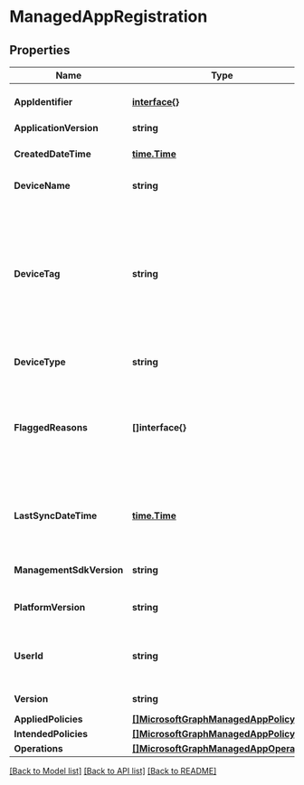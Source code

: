 # ManagedAppRegistration

## Properties

Name | Type | Description | Notes
------------ | ------------- | ------------- | -------------
**AppIdentifier** | [**interface{}**](.md) | The app package Identifier | [optional] 
**ApplicationVersion** | **string** | App version | [optional] 
**CreatedDateTime** | [**time.Time**](time.Time.md) | Date and time of creation | [optional] 
**DeviceName** | **string** | Host device name | [optional] 
**DeviceTag** | **string** | App management SDK generated tag, which helps relate apps hosted on the same device. Not guaranteed to relate apps in all conditions. | [optional] 
**DeviceType** | **string** | Host device type | [optional] 
**FlaggedReasons** | **[]interface{}** | Zero or more reasons an app registration is flagged. E.g. app running on rooted device | [optional] 
**LastSyncDateTime** | [**time.Time**](time.Time.md) | Date and time of last the app synced with management service. | [optional] 
**ManagementSdkVersion** | **string** | App management SDK version | [optional] 
**PlatformVersion** | **string** | Operating System version | [optional] 
**UserId** | **string** | The user Id to who this app registration belongs. | [optional] 
**Version** | **string** | Version of the entity. | [optional] 
**AppliedPolicies** | [**[]MicrosoftGraphManagedAppPolicy**](microsoft.graph.managedAppPolicy.md) |  | [optional] 
**IntendedPolicies** | [**[]MicrosoftGraphManagedAppPolicy**](microsoft.graph.managedAppPolicy.md) |  | [optional] 
**Operations** | [**[]MicrosoftGraphManagedAppOperation**](microsoft.graph.managedAppOperation.md) |  | [optional] 

[[Back to Model list]](../README.md#documentation-for-models) [[Back to API list]](../README.md#documentation-for-api-endpoints) [[Back to README]](../README.md)


